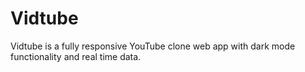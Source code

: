 # Vidtube
Vidtube is a fully responsive YouTube clone web app with dark mode functionality and real time data.

